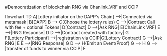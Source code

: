 #Democratization of blockchain RNG via Chanlink_VRF and CCIP

flowchart TD
    A[Lottery initiator on the DAPP's Chain] -->|Connected via metamask| B[DAPP]
    B --> C(Choose the lottery rules)
    C -->|Contract Call with fee + optional Tokens| D[Contract]
    D -->|Ask RNG| E[ChainLink VRF]
    E -->|RNG Response| D
    D -->|Contract created with factory| G       
    F[Lottery Participant] -->|registration via CCIP|G[Lottery Contract]
    G -->|Ask RNG| E
    E -->|RNG Response| G
    D --> H{Emit an Event/Proof}
    G --> H
    G --> |transfer of funds to winner via CCIP| F
